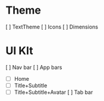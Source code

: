 # Theme
[ ] TextTheme
[ ] Icons
[ ] Dimensions

# UI KIt
[ ] Nav bar
[ ] App bars
  - [ ] Home
  - [ ] Title+Subtitle
  - [ ] Title+Subtitle+Avatar
[ ] Tab bar